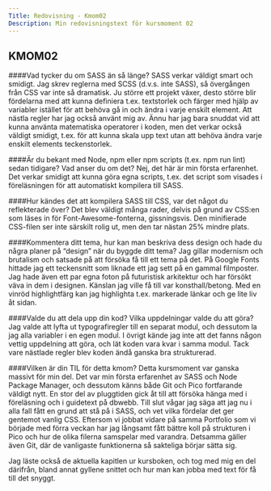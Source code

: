 ```yaml
---
Title: Redovisning - Kmom02
Description: Min redovisningstext för kursmoment 02
---
```


KMOM02
-----------
####Vad tycker du om SASS än så länge?
SASS verkar väldigt smart och smidigt. Jag skrev reglerna med SCSS (d.v.s. inte
SASS), så övergången från CSS var inte så dramatisk. Ju större ett projekt
växer, desto större blir fördelarna med att kunna definiera t.ex. textstorlek
och färger med hjälp av variabler istället för att behöva gå in och ändra i
varje enskilt element. Att nästla regler har jag också använt mig av. Ännu har
jag bara snuddat vid att kunna använta matematiska operatorer i koden, men det
verkar också väldigt smidigt, t.ex. för att kunna skala upp text utan att behöva
ändra varje enskilt elements teckenstorlek.

####Är du bekant med Node, npm eller npm scripts (t.ex. npm run lint) sedan tidigare? Vad anser du om det?
Nej, det här är min första erfarenhet. Det verkar smidigt att kunna göra egna
scripts, t.ex. det script som visades i föreläsningen för att automatiskt
kompilera till SASS.

####Hur kändes det att kompilera SASS till CSS, var det något du reflekterade över?
Det blev väldigt många rader, delvis på grund av CSS:en som läses in för
Font-Awesome-fonterna, gissningsvis. Den minifierade CSS-filen ser inte
särskilt rolig ut, men den tar nästan 25% mindre plats.

####Kommentera ditt tema, hur kan man beskriva dess design och hade du några planer på “design” när du byggde ditt tema?
Jag gillar modernism och brutalism och satsade på att försöka få till ett tema
på det. På Google Fonts hittade jag ett teckensnitt som liknade ett jag sett på
en gammal filmposter. Jag hade även ett par egna foton på futuristisk
arkitektur och har försökt väva in dem i designen. Känslan jag ville få till
var konsthall/betong. Med en vinröd highlightfärg kan jag highlighta t.ex.
markerade länkar och ge lite liv åt sidan.

####Valde du att dela upp din kod? Vilka uppdelningar valde du att göra?
Jag valde att lyfta ut typografiregler till en separat modul, och dessutom la
jag alla variabler i en egen modul. I övrigt kände jag inte att det fanns någon
vettig uppdelning att göra, och lät koden vara kvar i samma modul. Tack vare
nästlade regler blev koden ändå ganska bra strukturerad.

####Vilken är din TIL för detta kmom?
Detta kursmoment var ganska massivt för min del. Det var min första
erfarenhet av SASS och Node Package Manager, och dessutom känns både Git och
Pico fortfarande väldigt nytt. En stor del av pluggtiden gick åt till att
försöka hänga med i föreläsning och i guidetext på dbwebb. Till slut vågar jag
säga att jag nu i alla fall fått en grund att stå på i SASS, och vet vilka
fördelar det ger gentemot vanlig CSS. Eftersom vi jobbat vidare på samma
Portfolio som vi började med förra veckan har jag långsamt fått bättre koll på
strukturen i Pico och hur de olika filerna samspelar med varandra. Detsamma
gäller även Git, där de vanligaste funktionerna så sakteliga börjar sätta sig.

Jag läste också de aktuella kapitlen ur kursboken, och tog med mig en
del därifrån, bland annat gyllene snittet och hur man kan jobba med text för
få till det snyggt.
